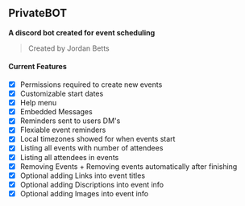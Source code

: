 ## **PrivateBOT**

**A discord bot created for event scheduling**
> Created by Jordan Betts

#### Current Features 
- [x] Permissions required to create new events 
- [X] Customizable start dates
- [X] Help menu
- [X] Embedded Messages
- [X] Reminders sent to users DM's
- [X] Flexiable event reminders
- [X] Local timezones showed for when events start
- [X] Listing all events with number of attendees
- [X] Listing all attendees in events
- [X] Removing Events + Removing events automatically after finishing
- [X] Optional adding Links into event titles
- [X] Optional adding Discriptions into event info
- [X] Optional adding Images into event info
